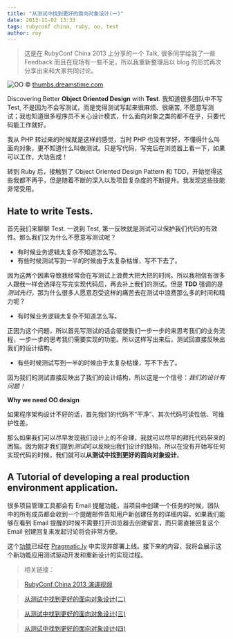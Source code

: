 ```yaml
---
title: "从测试中找到更好的面向对象设计(一)"
date: 2013-11-02 13:33
tags: rubyconf china, ruby, oo, test
author: roy
---
```


<aside class="aside-block">
  <blockquote>
    <p>这是在 RubyConf China 2013 上分享的一个 Talk, 很多同学给我了一些 Feedback 而且在现场有一些不足，所以我重新整理后以 blog 的形式再次分享出来和大家共同讨论。</p>
  </blockquote>
</aside>

![OO](http://thumbs.dreamstime.com/z/齿轮启用-14070207.jpg)
&copy; [thumbs.dreamstime.com](http://thumbs.dreamstime.com/)

Discovering Better **Object Oriented Design** with **Test**. 我知道很多团队中不写 Test, 不是因为不会写测试，而是觉得测试写起来很麻烦、很痛苦, 不愿意写测试；我也知道很多程序员不关心设计模式，什么面向对象之类的都不在乎，只要代码能工作就好。

我从 PHP 转过来的时候就是这样的感觉，当时 PHP 也没有学好，不懂得什么叫面向对象，更不知道什么叫做测试。只是写代码，写完后在浏览器上看一下，如果可以工作，大功告成！

转到 Ruby 后，接触到了 Object Oriented Design Pattern 和 TDD，开始觉得这些我都不再乎，但是随着不断的深入以及项目复杂度的不断提升。我发现这些技能非常受用。

## Hate to write Tests.

首先我们来聊聊 Test. 一说到 Test, 第一反映就是测试可以保护我们代码的有效性。那么我们又为什么不愿意写测试呢？

* 有时候业务逻辑太复杂不知道怎么写。
* 有些时候测试写到一半的时候由于太复杂枯燥，写不下去了。

因为这两个因素导致我经常会在写测试上浪费大把大把的时间。所以我相信有很多人跟我一样会选择在写完实现代码后，再去补上我们的测试。但是 **TDD** 强调的是*测试先行*，那为什么很多人愿意忍受这样的痛苦去在测试中浪费那么多的时间和精力呢？

* 有时候业务逻辑太复杂不知道怎么写。

正因为这个问题，所以首先写测试的话会驱使我们一步一步的来思考我们的业务流程，一步一步的思考我们需要实现的功能。所以这样写出来后，测试回直接反映出我们的设计结构。

* 有些时候测试写到一半的时候由于太复杂枯燥，写不下去了。

因为我们的测试直接反映出了我们的设计结构，所以这是一个信号：*我们的设计有问题！*

**Why we need OO design**

如果程序架构设计不好的话，首先我们的代码不“干净”、其次代码可读性低、可维护性差。

那么如果我们可以尽早发现我们设计上的不合理，我就可以尽早的拜托代码带来的困恼。因为刚才我们提到*测试*可以反映出我们设计的缺陷，所以在没有开始写任何实现代码的时候，我们就可以**从测试中找到更好的面向对象设计**。

## A Tutorial of developing a real production environment application.

很多项目管理工具都会有 Email 提醒功能，当项目中创建一个任务的时候，团队中的所有成员都会收到一个提醒邮件告知用户新创建任务的详细内容。如果我们能够在看到 Email 提醒的时候不需要打开浏览器去创建留言，而只需直接回复这个 Email 创建回复来发起讨论将会非常方便。

这个[功能](https://pragmatic.ly/blog/new-feature-comment-via-email/)已经在 [Pragmatic.ly](https://pragmatic.ly) 中实现并部署上线。接下来的内容，我将会展示这个新功能应用测试驱动开发和重新设计的实现过程。


> 相关链接：

> [RubyConf China 2013 演讲视频](http://www.infoq.com/cn/presentations/with-tests-found-a-better-object-oriented-design)

> [从测试中找到更好的面向对象设计(二)](/discovering-better-oo-design-with-test-two)

> [从测试中找到更好的面向对象设计(三)](/discovering-better-oo-design-with-test-three)

> [从测试中找到更好的面向对象设计(四)](/discovering-better-oo-design-with-test-four)
